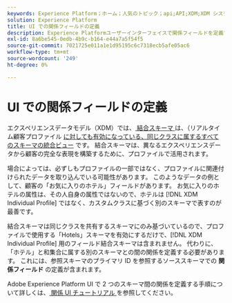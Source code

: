 ```yaml
---
keywords: Experience Platform；ホーム；人気のトピック；api;API;XDM;XDM システム；エクスペリエンスデータモデル；データモデル；ui；ワークスペース；関係；フィールド；
solution: Experience Platform
title: UI での関係フィールドの定義
description: Experience Platformユーザーインターフェイスで関係フィールドを定義する方法を説明します。
exl-id: 8a6be545-0edb-4b9c-b164-e44a7a5f54f5
source-git-commit: 7021725e011a1e1d95195c6c7318ecb5afe05ac6
workflow-type: tm+mt
source-wordcount: '249'
ht-degree: 0%

---
```


# UI での関係フィールドの定義

エクスペリエンスデータモデル（XDM）では、[&#x200B; 結合スキーマ &#x200B;](../../schema/composition.md#union) は、（リアルタイム顧客プロファイル [&#x200B; に対しても有効になっている、同じクラスに属するすべてのスキーマの統合ビュー &#x200B;](../../../profile/home.md) です。 結合スキーマは、異なるエクスペリエンスデータから顧客の完全な表現を構築するために、プロファイルで活用されます。

場合によっては、必ずしもプロファイルの一部ではなく、プロファイルに関連付けられたデータを取り込んでいる可能性があります。 このようなデータの例として、顧客の「お気に入りのホテル」フィールドがあります。 お気に入りのホテルの属性は、その人自身の属性ではないので、ホテルは [!DNL XDM Individual Profile] ではなく、カスタムクラスに基づく別のスキーマで表すのが最善です。

結合スキーマは同じクラスを共有するスキーマにのみ基づいているので、プロファイルで使用する「Hotels」スキーマを有効にするだけで、[!DNL XDM Individual Profile] 用のフィールド結合スキーマは含まれません。 代わりに、「ホテル」と和集合に属する別のスキーマとの間の関係を定義する必要があります。 これには、参照スキーマのプライマリ ID を参照するソーススキーマでの **関係フィールド** の定義が含まれます。

Adobe Experience Platform UI で 2 つのスキーマ間の関係を定義する手順について詳しくは、[&#x200B; 関係 UI チュートリアル &#x200B;](../../tutorials/relationship-ui.md) を参照してください。

